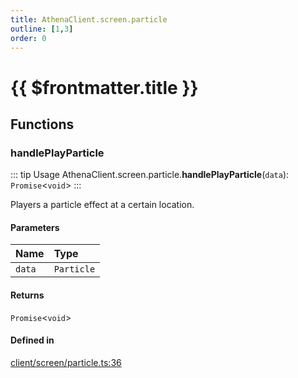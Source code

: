 ```yaml
---
title: AthenaClient.screen.particle
outline: [1,3]
order: 0
---
```


# {{ $frontmatter.title }}


## Functions

### handlePlayParticle

::: tip Usage
AthenaClient.screen.particle.**handlePlayParticle**(`data`): `Promise`<`void`\>
:::

Players a particle effect at a certain location.

#### Parameters

| Name | Type |
| :------ | :------ |
| `data` | `Particle` |

#### Returns

`Promise`<`void`\>

#### Defined in

[client/screen/particle.ts:36](https://github.com/Stuyk/altv-athena/blob/128b8a7/src/core/client/screen/particle.ts#L36)
